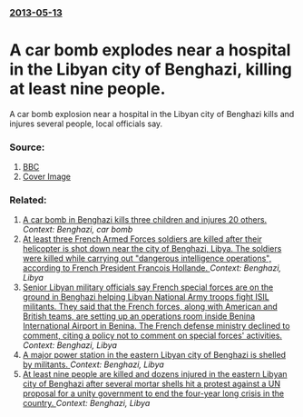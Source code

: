### [2013-05-13](/news/2013/05/13/index.md)

# A car bomb explodes near a hospital in the Libyan city of Benghazi, killing at least nine people. 

A car bomb explosion near a hospital in the Libyan city of Benghazi kills and injures several people, local officials say.


### Source:

1. [BBC](http://www.bbc.co.uk/news/world-africa-22509303)
1. [Cover Image](http://ichef-1.bbci.co.uk/news/1024/media/images/67577000/jpg/_67577442_67577441.jpg)

### Related:

1. [A car bomb in Benghazi kills three children and injures 20 others. ](/news/2016/11/21/a-car-bomb-in-benghazi-kills-three-children-and-injures-20-others.md) _Context: Benghazi, car bomb_
2. [At least three French Armed Forces soldiers are killed after their helicopter is shot down near the city of Benghazi, Libya. The soldiers were killed while carrying out "dangerous intelligence operations", according to French President Francois Hollande. ](/news/2016/07/20/at-least-three-french-armed-forces-soldiers-are-killed-after-their-helicopter-is-shot-down-near-the-city-of-benghazi-libya-the-soldiers-we.md) _Context: Benghazi, Libya_
3. [Senior Libyan military officials say French special forces are on the ground in Benghazi helping Libyan National Army troops fight ISIL militants. They said that the French forces, along with American and British teams, are setting up an operations room inside Benina International Airport in Benina. The French defense ministry declined to comment, citing a policy not to comment on special forces' activities. ](/news/2016/02/24/senior-libyan-military-officials-say-french-special-forces-are-on-the-ground-in-benghazi-helping-libyan-national-army-troops-fight-isil-mili.md) _Context: Benghazi, Libya_
4. [A major power station in the eastern Libyan city of Benghazi is shelled by militants. ](/news/2016/01/9/a-major-power-station-in-the-eastern-libyan-city-of-benghazi-is-shelled-by-militants.md) _Context: Benghazi, Libya_
5. [At least nine people are killed and dozens injured in the eastern Libyan city of Benghazi after several mortar shells hit a protest against a UN proposal for a unity government to end the four-year long crisis in the country. ](/news/2015/10/23/at-least-nine-people-are-killed-and-dozens-injured-in-the-eastern-libyan-city-of-benghazi-after-several-mortar-shells-hit-a-protest-against.md) _Context: Benghazi, Libya_
